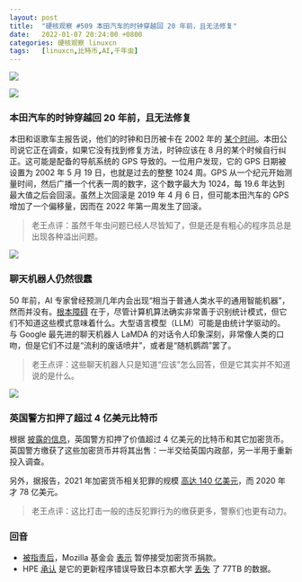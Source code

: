 ```yaml
---
layout: post
title:	"硬核观察 #509 本田汽车的时钟穿越回 20 年前，且无法修复"
date:	2022-01-07 20:24:00 +0800 
categories:	硬核观察 linuxcn 
tags:	[linuxcn,比特币,AI,千年虫]
---
```



![](/Asserts/Images//attachment/album/202201/07/202325gx554algzl0veogo.jpg)


![](/Asserts/Images//attachment/album/202201/07/202336qf5hfb54kjykubyy.jpg)


### 本田汽车的时钟穿越回 20 年前，且无法修复


本田和讴歌车主报告说，他们的时钟和日历被卡在 2002 年的 [某个时间](https://jalopnik.com/honda-clocks-are-stuck-20-years-in-the-past-and-this-mi-1848306970)。本田公司说它正在调查，如果它没有找到修复方法，时钟应该在 8 月的某个时候自行纠正。这可能是配备的导航系统的 GPS 导致的。一位用户发现，它的 GPS 日期被设置为 2002 年 5 月 19 日，也就是过去的整整 1024 周。GPS 从一个纪元开始测量时间，然后广播一个代表一周的数字，这个数字最大为 1024，每 19.6 年达到最大值之后会回滚。虽然上次回滚是 2019 年 4 月 6 日，但可能本田汽车的 GPS 增加了一个偏移量，因而在 2022 年第一周发生了回滚。



> 
> 老王点评：虽然千年虫问题已经人尽皆知了，但是还是有粗心的程序员总是出现各种溢出问题。
> 
> 
> 


![](/Asserts/Images//attachment/album/202201/07/202354yq0qy548666vw64q.jpg)


### 聊天机器人仍然很蠢


50 年前，AI 专家曾经预测几年内会出现“相当于普通人类水平的通用智能机器”，然而并没有。[根本障碍](https://mindmatters.ai/2022/01/will-chatbots-replace-the-art-of-human-conversation/) 在于，尽管计算机算法确实非常善于识别统计模式，但它们不知道这些模式意味着什么。大型语言模型（LLM）可能是由统计学驱动的。与 Google 最先进的聊天机器人 LaMDA 的对话令人印象深刻，非常像人类的口吻，但是它们不过是“流利的废话喷井”，或者是“随机鹦鹉”罢了。



> 
> 老王点评：这些聊天机器人只是知道“应该”怎么回答，但是它其实并不知道说的是什么。
> 
> 
> 


![](/Asserts/Images//attachment/album/202201/07/202407yi0dh8njfndlg266.jpg)


### 英国警方扣押了超过 4 亿美元比特币


根据 [披露的信息](https://www.newscientist.com/article/mg25333681-800-uk-police-forces-have-seized-more-than-300-million-in-bitcoin/)，英国警方扣押了价值超过 4 亿美元的比特币和其它加密货币。英国警方缴获了这些加密货币并将其出售：一半交给英国内政部，另一半用于重新投入调查。


另外，据报告，2021 年加密货币相关犯罪的规模 [高达 140 亿美元](https://blog.chainalysis.com/reports/2022-crypto-crime-report-introduction/)，而 2020 年才 78 亿美元。



> 
> 老王点评：这比打击一般的违反犯罪行为的缴获更多，警察们也更有动力。
> 
> 
> 


### 回音


* [被指责后](/article-14147-1.html)，Mozilla 基金会 [表示](https://twitter.com/mozilla/status/1479143340159422468) 暂停接受加密货币捐款。
* HPE [承认](https://www.techradar.com/news/this-hpe-software-update-accidentally-wiped-77tb-of-data) 是它的更新程序错误导致日本京都大学 [丢失](/article-14135-1.html) 了 77TB 的数据。
